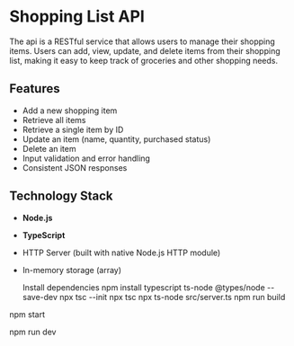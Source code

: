# Shopping List API


The api is a RESTful service that allows users to manage their shopping items.
Users can add, view, update, and delete items from their shopping list, making
it easy to keep track of groceries and other shopping needs.


## Features

- Add a new shopping item
- Retrieve all items
- Retrieve a single item by ID
- Update an item (name, quantity, purchased status)
- Delete an item
- Input validation and error handling
- Consistent JSON responses

 ## Technology Stack

- **Node.js**
- **TypeScript**
- HTTP Server (built with native Node.js HTTP module)
- In-memory storage (array)

  Install dependencies
  npm install typescript ts-node @types/node --save-dev
npx tsc --init
npx tsc
npx ts-node src/server.ts
npm run build

npm start

npm run dev

